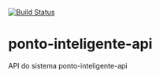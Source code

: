 [![Build Status](https://travis-ci.org/edixsantos/ponto-inteligente-api.svg?branch=master)](https://travis-ci.org/edixsantos/ponto-inteligente-api)
# ponto-inteligente-api
API do sistema ponto-inteligente-api
